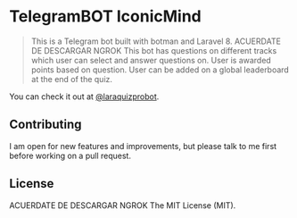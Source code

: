 # TelegramBOT IconicMind

> This is a Telegram bot built with botman and Laravel 8.
ACUERDATE DE DESCARGAR NGROK
This bot has questions on different tracks which user can select and answer questions on. 
User is awarded points based on question.
User can be added on a global leaderboard at the end of the quiz.

You can check it out at [@laraquizprobot](http://t.me/laraquizprobot).


## Contributing

I am open for new features and improvements, but please talk to me first before working on a pull request.

## License
ACUERDATE DE DESCARGAR NGROK
The MIT License (MIT).

